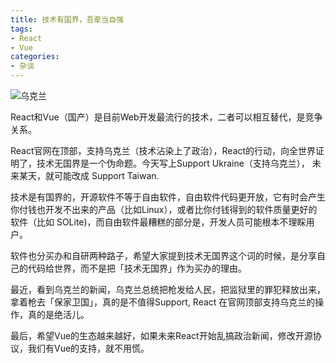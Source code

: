 ```yaml
---
title: 技术有国界，吾辈当自强
tags: 
- React
- Vue
categories:
- 杂谈
---
```


![乌克兰](https://cdn.fangyuanxiaozhan.com/assets/1646401960568WBwsS1pN.png)

React和Vue（国产）是目前Web开发最流行的技术，二者可以相互替代，是竞争关系。



React官网在顶部，支持乌克兰（技术沾染上了政治），React的行动，向全世界证明了，技术无国界是一个伪命题。今天写上Support Ukraine（支持乌克兰）， 未来某天，就可能改成 Support Taiwan.



技术是有国界的，开源软件不等于自由软件，自由软件代码更开放，它有时会产生你付钱也开发不出来的产品（比如Linux），或者比你付钱得到的软件质量更好的软件（比如 SOLite)，而自由软件最糟糕的部分是，开发人员可能根本不理睬用户。



软件也分买办和自研两种路子，希望大家提到技术无国界这个词的时候，是分享自己的代码给世界，而不是把「技术无国界」作为买办的理由。



最近，看到乌克兰的新闻，乌克兰总统把枪发给人民，把监狱里的罪犯释放出来，拿着枪去「保家卫国」，真的是不值得Support, React 在官网顶部支持乌克兰的操作，真的是绝活儿。



最后，希望Vue的生态越来越好，如果未来React开始乱搞政治新闻，修改开源协议，我们有Vue的支持，就不用慌。